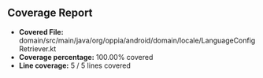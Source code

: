 ## Coverage Report

- **Covered File:** domain/src/main/java/org/oppia/android/domain/locale/LanguageConfigRetriever.kt
- **Coverage percentage:** 100.00% covered
- **Line coverage:** 5 / 5 lines covered